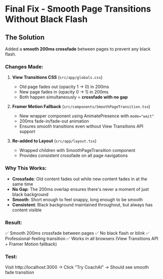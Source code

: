 # Final Fix - Smooth Page Transitions Without Black Flash

## The Solution

Added a **smooth 200ms crossfade** between pages to prevent any black flash.

### Changes Made:

1. **View Transitions CSS** (`src/app/globals.css`)
   - Old page fades out (opacity 1 → 0) in 200ms
   - New page fades in (opacity 0 → 1) in 200ms
   - Both happen simultaneously = **crossfade with no gap**

2. **Framer Motion Fallback** (`src/components/SmoothPageTransition.tsx`)
   - New wrapper component using AnimatePresence with `mode="wait"`
   - 200ms fade-in/fade-out animation
   - Ensures smooth transitions even without View Transitions API support

3. **Re-added to Layout** (`src/app/layout.tsx`)
   - Wrapped children with SmoothPageTransition component
   - Provides consistent crossfade on all page navigations

### Why This Works:

- **Crossfade**: Old content fades out while new content fades in at the same time
- **No Gap**: The 200ms overlap ensures there's never a moment of just black background
- **Smooth**: Short enough to feel snappy, long enough to be smooth
- **Consistent**: Black background maintained throughout, but always has content visible

### Result:

✅ Smooth 200ms crossfade between pages
✅ No black flash or blink
✅ Professional-feeling transition
✅ Works in all browsers (View Transitions API + Framer Motion fallback)

### Test:
Visit http://localhost:3000 → Click "Try CoachAI" → Should see smooth fade transition
